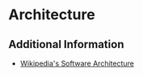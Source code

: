 # Architecture

## Additional Information

- [Wikipedia's Software Architecture](https://en.wikipedia.org/wiki/Software_architecture)
